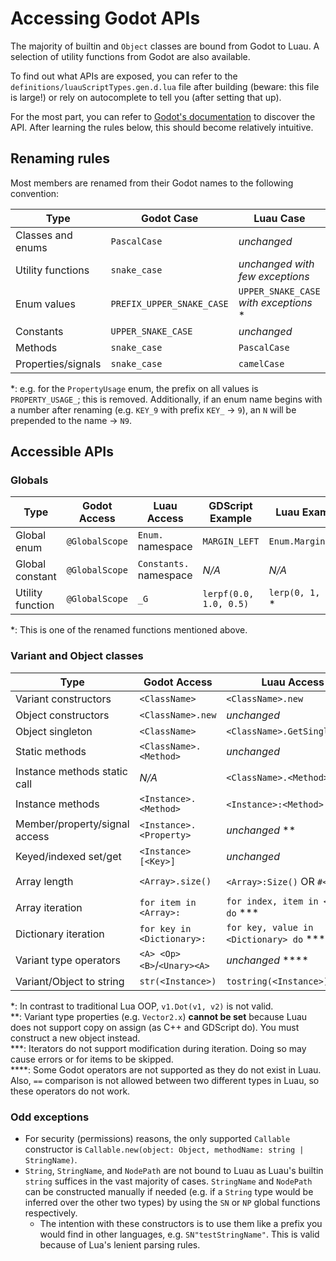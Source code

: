 # Accessing Godot APIs

The majority of builtin and `Object` classes are bound from Godot to Luau.
A selection of utility functions from Godot are also available.

To find out what APIs are exposed, you can refer to the `definitions/luauScriptTypes.gen.d.lua` file after building (beware: this file is large!)
or rely on autocomplete to tell you (after setting that up).

For the most part, you can refer to [Godot's documentation](https://docs.godotengine.org/en/latest/) to discover the API.
After learning the rules below, this should become relatively intuitive.

## Renaming rules

Most members are renamed from their Godot names to the following convention:

| Type               | Godot Case                | Luau Case                              |
| ------------------ | ------------------------- | -------------------------------------- |
| Classes and enums  | `PascalCase`              | *unchanged*                            |
| Utility functions  | `snake_case`              | *unchanged with few exceptions*        |
| Enum values        | `PREFIX_UPPER_SNAKE_CASE` | `UPPER_SNAKE_CASE` *with exceptions* * |
| Constants          | `UPPER_SNAKE_CASE`        | *unchanged*                            |
| Methods            | `snake_case`              | `PascalCase`                           |
| Properties/signals | `snake_case`              | `camelCase`                            |

*: e.g. for the `PropertyUsage` enum, the prefix on all values is `PROPERTY_USAGE_`; this is removed.
Additionally, if an enum name begins with a number after renaming (e.g. `KEY_9` with prefix `KEY_` -> `9`), an `N` will be prepended to the name -> `N9`.

## Accessible APIs

### Globals

| Type             | Godot Access   | Luau Access            | GDScript Example       | Luau Example        |
| ---------------- | -------------- | ---------------------- | ---------------------- | ------------------- |
| Global enum      | `@GlobalScope` | `Enum.` namespace      | `MARGIN_LEFT`          | `Enum.Margin.LEFT`  |
| Global constant  | `@GlobalScope` | `Constants.` namespace | *N/A*                  | *N/A*               |
| Utility function | `@GlobalScope` | `_G`                   | `lerpf(0.0, 1.0, 0.5)` | `lerp(0, 1, 0.5)` * |

*: This is one of the renamed functions mentioned above.

### Variant and Object classes

| Type                          | Godot Access                | Luau Access                             | GDScript Example        | Luau Example               |
| ----------------------------- | --------------------------- | --------------------------------------- | ----------------------- | -------------------------- |
| Variant constructors          | `<ClassName>`               | `<ClassName>.new`                       | `Vector3(0, 1, 0)`      | `Vector3.new(0, 1, 0)`     |
| Object constructors           | `<ClassName>.new`           | *unchanged*                             | `AESContext.new()`      | *unchanged*                |
| Object singleton              | `<ClassName>`               | `<ClassName>.GetSingleton()`            |
| Static methods                | `<ClassName>.<Method>`      | *unchanged*                             | `Vector2.from_angle(x)` | `Vector2.FromAngle(x)`     |
| Instance methods static call  | *N/A*                       | `<ClassName>.<Method>`                  | *N/A*                   | `Vector2.Dot(v1, v2)`      |
| Instance methods              | `<Instance>.<Method>`       | `<Instance>:<Method>` *                 | `v1.dot(v2)`            | `v1:Dot(v2)`               |
| Member/property/signal access | `<Instance>.<Property>`     | *unchanged* **                          | `vector.x`              | *unchanged*                |
| Keyed/indexed set/get         | `<Instance>[<Key>]`         | *unchanged*                             | `dictionary["key"]`     | *unchanged*                |
| Array length                  | `<Array>.size()`            | `<Array>:Size()` OR `#<Array>`          | `array.size()`          | `array.size()` OR `#array` |
| Array iteration               | `for item in <Array>:`      | `for index, item in <Array> do` ***     |
| Dictionary iteration          | `for key in <Dictionary>:`  | `for key, value in <Dictionary> do` *** |
| Variant type operators        | `<A> <Op> <B>`/`<Unary><A>` | *unchanged* \*\*\*\*                    | `v1 == v2`              | *unchanged*                |
| Variant/Object to string      | `str(<Instance>)`           | `tostring(<Instance>)`                  |

*: In contrast to traditional Lua OOP, `v1.Dot(v1, v2)` is not valid. \
\*\*: Variant type properties (e.g. `Vector2.x`) **cannot be set** because Luau does not support copy on assign (as C++ and GDScript do). You must construct a new object instead. \
***: Iterators do not support modification during iteration. Doing so may cause errors or for items to be skipped. \
\*\*\*\*: Some Godot operators are not supported as they do not exist in Luau. Also, `==` comparison is not allowed between two different types in Luau, so these operators do not work.

### Odd exceptions

- For security (permissions) reasons, the only supported `Callable` constructor is `Callable.new(object: Object, methodName: string | StringName)`.
- `String`, `StringName`, and `NodePath` are not bound to Luau as Luau's builtin `string` suffices in the vast majority of cases. `StringName` and `NodePath` can be constructed manually if needed (e.g. if a `String` type would be inferred over the other two types) by using the `SN` or `NP` global functions respectively.
  - The intention with these constructors is to use them like a prefix you would find in other languages, e.g. `SN"testStringName"`. This is valid because of Lua's lenient parsing rules.
